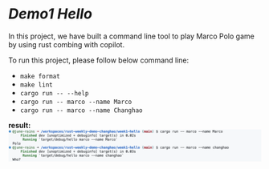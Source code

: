 # ***Demo1 Hello***

In this project, we have built a command line tool to play Marco Polo game by using rust combing with copilot.  

To run this project, please follow below command line:  
* `make format` 
* `make lint`
* `cargo run -- --help` 
* `cargo run -- marco --name Marco`
* `cargo run -- marco --name Changhao`

**result:**
![result](./result.png)


